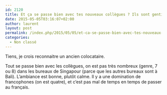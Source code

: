 ```yaml
---
id: 2120
title: Et ça se passe bien avec tes nouveaux collègues ? Ils sont gentils avec toi ?
date: 2015-05-05T03:16:07+02:00
author: laurent
layout: post
permalink: /index.php/2015/05/05/et-ca-se-passe-bien-avec-tes-nouveaux-collegues/
categories:
  - Non classé
---
```

Tiens, je crois reconnaitre un ancien colocataire.

Tout se passe bien avec les collègues, on est pas très nombreux (genre, 7 ou 8) dans les bureaux de Singapour (parce que les autres bureaux sont à Bali). L’ambiance est bonne, plutôt calme. Il y a une domination de francophones (on est quatre), et c’est pas mal de temps en temps de passer au français.